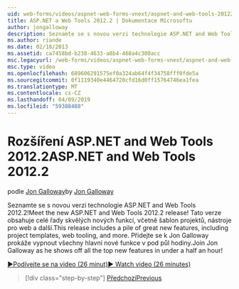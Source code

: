 ```yaml
---
uid: web-forms/videos/aspnet-web-forms-vnext/aspnet-and-web-tools-20122
title: ASP.NET a Web Tools 2012.2 | Dokumentace Microsoftu
author: jongalloway
description: Seznamte se s novou verzi technologie ASP.NET and Web Tools 2012.2! Tato verze obsahuje celé řady skvělých nových funkcí, včetně šablon projektů, nástroje pro web a další. Jo...
ms.author: riande
ms.date: 02/18/2013
ms.assetid: ca7458bd-b238-4633-a8b4-468a4c300acc
msc.legacyurl: /web-forms/videos/aspnet-web-forms-vnext/aspnet-and-web-tools-20122
msc.type: video
ms.openlocfilehash: 689606291575ef0a324ab64f4f34758fff0fde5a
ms.sourcegitcommit: 0f1119340e4464720cfd16d0ff15764746ea1fea
ms.translationtype: MT
ms.contentlocale: cs-CZ
ms.lasthandoff: 04/09/2019
ms.locfileid: "59388488"
---
```

# <a name="aspnet-and-web-tools-20122"></a><span data-ttu-id="edcb6-105">Rozšíření ASP.NET and Web Tools 2012.2</span><span class="sxs-lookup"><span data-stu-id="edcb6-105">ASP.NET and Web Tools 2012.2</span></span>

<span data-ttu-id="edcb6-106">podle [Jon Galloway](https://github.com/jongalloway)</span><span class="sxs-lookup"><span data-stu-id="edcb6-106">by [Jon Galloway](https://github.com/jongalloway)</span></span>

<span data-ttu-id="edcb6-107">Seznamte se s novou verzi technologie ASP.NET and Web Tools 2012.2!</span><span class="sxs-lookup"><span data-stu-id="edcb6-107">Meet the new ASP.NET and Web Tools 2012.2 release!</span></span> <span data-ttu-id="edcb6-108">Tato verze obsahuje celé řady skvělých nových funkcí, včetně šablon projektů, nástroje pro web a další.</span><span class="sxs-lookup"><span data-stu-id="edcb6-108">This release includes a pile of great new features, including project templates, web tooling, and more.</span></span> <span data-ttu-id="edcb6-109">Přidejte se k Jon Galloway prokáže vypnout všechny hlavní nové funkce v pod půl hodiny.</span><span class="sxs-lookup"><span data-stu-id="edcb6-109">Join Jon Galloway as he shows off all the top new features in under a half an hour!</span></span>

[<span data-ttu-id="edcb6-110">&#9654;Podívejte se na video (26 minut)</span><span class="sxs-lookup"><span data-stu-id="edcb6-110">&#9654; Watch video (26 minutes)</span></span>](https://channel9.msdn.com/Blogs/ASP-NET-Site-Videos/aspnet-and-web-tools-20122)

> [!div class="step-by-step"]
> [<span data-ttu-id="edcb6-111">Předchozí</span><span class="sxs-lookup"><span data-stu-id="edcb6-111">Previous</span></span>](getting-started-with-the-next-version-of-aspnet.md)
